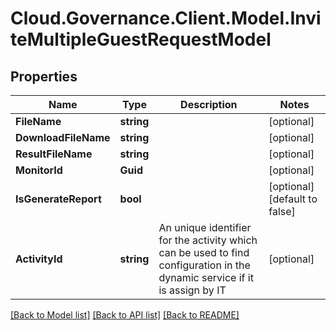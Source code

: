 # Cloud.Governance.Client.Model.InviteMultipleGuestRequestModel
## Properties

Name | Type | Description | Notes
------------ | ------------- | ------------- | -------------
**FileName** | **string** |  | [optional] 
**DownloadFileName** | **string** |  | [optional] 
**ResultFileName** | **string** |  | [optional] 
**MonitorId** | **Guid** |  | [optional] 
**IsGenerateReport** | **bool** |  | [optional] [default to false]
**ActivityId** | **string** | An unique identifier for the activity which can be used to find configuration in the dynamic service if it is assign by IT | [optional] 

[[Back to Model list]](../README.md#documentation-for-models) [[Back to API list]](../README.md#documentation-for-api-endpoints) [[Back to README]](../README.md)

